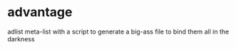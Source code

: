 # advantage
adlist meta-list with a script to generate a big-ass file to bind them all in the darkness
